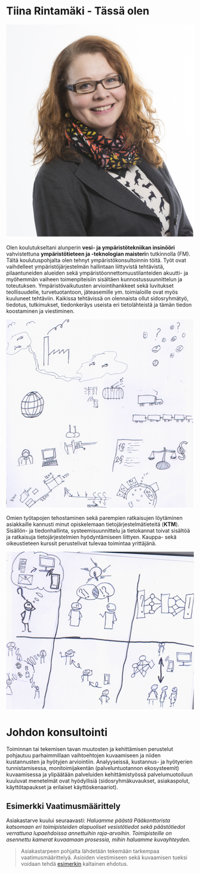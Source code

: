 # Tiina Rintamäki - Tässä olen
![OmaKuva](https://raw.githubusercontent.com/rinwall-admin/MyProfile/master/omakuva600x.png)

Olen koulutukseltani alunperin **vesi- ja ympäristötekniikan insinööri** vahvistettuna **ympäristötieteen ja -teknologian maisteri**n tutkinnolla (FM). Tältä koulutuspohjalta olen tehnyt ympäristökonsultoinnin töitä. Työt ovat vaihdelleet ympäristöjärjestelmän hallintaan liittyvistä tehtävistä, pilaantuneiden alueiden sekä ympäristöonnettomuustilanteiden akuutti- ja myöhemmän vaiheen toimenpiteisiin sisältäen kunnostussuunnittelun ja toteutuksen. Ympäristövaikutusten arviointihankkeet sekä luvitukset teollisuudelle, turvetuotantoon, jäteasemille  ym. toimialoille ovat myös kuuluneet tehtäviin. Kaikissa tehtävissä on olennaista ollut sidosryhmätyö, tiedotus, tutkimukset, tiedonkeräys useista eri tietolähteistä ja tämän tiedon koostaminen ja viestiminen.

![Ympäristö](https://raw.githubusercontent.com/rinwall-admin/MyProfile/master/Ymp%C3%A4rist%C3%B6600x.png)

Omien työtapojen tehostaminen sekä parempien ratkaisujen löytäminen asiakkaille kannusti minut opiskelemaan tietojärjestelmätieteitä (**KTM**). Sisällön- ja tiedonhallinta, systeemisuunnittelu ja tietokannat toivat sisältöä ja ratkaisuja tietojärjestelmien hyödyntämiseen liittyen. Kauppa- sekä oikeustieteen kurssit perustelivat tulevaa toimintaa yrittäjänä.

![Tietojärjestelmäkehitys](https://raw.githubusercontent.com/rinwall-admin/MyProfile/master/Tietoj%C3%A4rjestelm%C3%A4kehitys600x.png)

# Johdon konsultointi
Toiminnan tai tekemisen tavan muutosten ja kehittämisen perustelut pohjautuu parhaimmillaan vaihtoehtojen kuvaamiseen ja niiden kustannusten ja hyötyjen arviointiin. Analyyseissä, kustannus- ja hyötyerien tunnistamisessa, monitoimijakentän (palveluntuotannon ekosysteemit) kuvaamisessa ja ylipäätään palveluiden kehittämistyössä palvelumuotoiluun kuuluvat menetelmät ovat hyödyllisiä (sidosryhmäkuvaukset, asiakaspolut, käyttötapaukset ja erilaiset käyttöskenaariot).

## Esimerkki Vaatimusmäärittely
Asiakastarve kuului seuraavasti:
*Haluamme päästä Pääkonttorista katsomaan eri toimipisteiden alapuoliset vesistötiedot sekä päästötiedot verrattuna lupaehdoissa annettuihin raja-arvoihin. Toimipisteille on asennettu kamerat kuvaamaan prosessia, mihin haluamme kuvayhteyden.*
> Asiakastarpeen pohjalta lähdetään tekemään tarkempaa vaatimusmäärittelyä. Asioiden viestimiseen sekä kuvaamisen tueksi voidaan tehdä [esimerkin](https://www.fluidui.com/editor/live/preview/p_hvHnFlQ0McEx23xBLLL0tfmZlpTvAtpi.1487523689134) kaltainen ehdotus.
